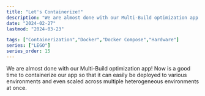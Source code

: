 ```yaml
---
title: "Let's Containerize!"
description: "We are almost done with our Multi-Build optimization app. Now is a good time to containerize the app so that it can easily be deployed to various environments, and scaled across multiple heterogeneous environments at once, if needed."
date: "2024-02-27"
lastmod: "2024-03-23"

tags: ["Containerization","Docker","Docker Compose","Hardware"]
series: ["LEGO"]
series_order: 15
---
```


We are almost done with our Multi-Build optimization app! Now is a good time to containerize our app so that it can easily be deployed to various environments and even scaled across multiple heterogeneous environments at once.
